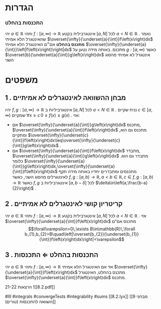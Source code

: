 # הגדרות 
 
### התכנסות בהחלט 
 יהי $a\in\mathbb{R}$ ותהי $f:\left[a,\infty\right)\rightarrow\mathbb{R}$ אינטגרבילית בקטע $\left[a,N\right]$ לכל $a<N\in\mathbb{R}$ . 
 נאמר שהאינטגרל הלא אמיתי $\overset{\infty}{\underset{a}{\int}}f\left(x\right)dx$ **מתכנס בהחלט** אם״ם האינטגרל הלא אמיתי $\overset{\infty}{\underset{a}{\int}}\left|f\left(x\right)\right|dx$ מתכנס. 
 באותה מידה נטען על $g:\left[a,\infty\right)$ כאשר $\overset{b}{\underset{a}{\int}}g\left(x\right)dx$ אינטגרל לא אמיתי מהסוג השני 
 
# משפטים 
 
## 1 . מבחן ההשוואה לאינטגרלים לא אמיתיים 
 יהיו $f,g:\left[a,\infty\right)\rightarrow\mathbb{R}$ אינטגרביליות ב $\left[a,N\right]$ לכל $a<N\in\mathbb{R}$ . 
 נניח שקיים $c\in\left[a,\infty\right)$ שמקיים $\forall x\geq c\,0\leq f\left(x\right)\leq g\left(x\right)$ . אזי: 
 * אם $\overset{\infty}{\underset{a}{\int}}g\left(x\right)dx$ מתכנס, $\overset{\infty}{\underset{a}{\int}}f\left(x\right)dx$ מתכנס גם הוא, ומתקיים $\overset{\infty}{\underset{c}{\int}}f\left(x\right)dx\leq\overset{\infty}{\underset{c}{\int}}g\left(x\right)dx$ . 
 * אם $\overset{\infty}{\underset{a}{\int}}f\left(x\right)dx$ מתבדר, $\overset{\infty}{\underset{a}{\int}}g\left(x\right)dx$ מתבדר גם הוא. 
 כלומר $\overset{\infty}{\underset{a}{\int}}g\left(x\right)dx,\overset{\infty}{\underset{a}{\int}}f\left(x\right)dx$ מתכנסים ומתבדרים יחדיו 
 באותה מידה תקף לאינטגרלים מהסוג השני, כאשר $f,g:\left[a,b\right)\rightarrow\mathbb{R},\,a<b\in\mathbb{R},c\in f,g:\left[a,b\right)\rightarrow\mathbb{R}$ 
 כאשר  $f,g$ אינטגרביליות ב $\left[a,b-\delta\right]$ לכל $\delta\in\left(a,\frac{b-a}{2}\right)$ . 
 
## 2 . קריטריון קושי לאינטגרלים לא אמיתיים 
 יהי $a\in\mathbb{R}$ ותהי $f:\left[a,\infty\right)\rightarrow\mathbb{R}$ אינטגרבילית בקטע $\left[a,N\right]$ לכל $a<N\in\mathbb{R}$ .  אזי $\overset{\infty}{\underset{a}{\int}}f\left(x\right)dx$ מתכנס אם“ם $$\forall\varepsilon>0\,\exists B\in\mathbb{R}\,\forall b_{1},b_{2}>B\quad\left|\overset{b_{2}}{\underset{b_{1}}{\int}}f\left(x\right)dx\right|<\varepsilon$$ 
 
## 3 . התכנסות בהחלט $\Leftarrow$ התכנסות 
 יהי $a\in\mathbb{R}$ ותהי $f:\left[a,\infty\right)\rightarrow\mathbb{R}$ 
 אזי אם האינטגרל הלא אמיתי $\overset{\infty}{\underset{a}{\int}}f\left(x\right)dx$ מתכנס בהחלט, האינטגרל $\overset{\infty}{\underset{a}{\int}}f\left(x\right)dx$ מתכנס. 
 

הרצאות 21-22
![[8.2.pdf]]

#III #integrals #convergeTests #integrability #sums
[[8.2.lyx]]
[[9 מבחני השוואה להתכנסות (טורים)]] 